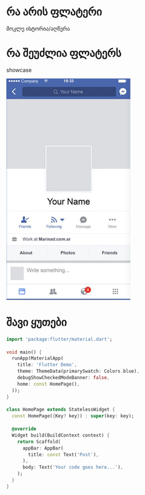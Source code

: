 <h1>რა არის ფლატერი</h1>
<p>მოკლე ისტორია/აღწერა</p>

<h1>რა შეუძლია ფლატერს</h1>
<p>showcase</p>
<img src="assets/facebook_template.png" />
<h1>შავი ყუთები</h1>


```dart
import 'package:flutter/material.dart';

void main() {
  runApp(MaterialApp(
    title: 'Flutter Demo',
    theme: ThemeData(primarySwatch: Colors.blue),
    debugShowCheckedModeBanner: false,
    home: const HomePage(),
  ));
}

class HomePage extends StatelessWidget {
  const HomePage({Key? key}) : super(key: key);

  @override
  Widget build(BuildContext context) {
    return Scaffold(
      appBar: AppBar(
        title: const Text('Post'),
      ),
      body: Text('Your code goes here...'),
    );
  }
}

```